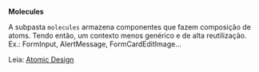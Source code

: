 **Molecules**

A subpasta `molecules` armazena componentes que fazem composição de atoms. Tendo então, um contexto menos genérico e de alta reutilização. Ex.: FormInput, AlertMessage, FormCardEditImage…

Leia: [Atomic Design](https://medium.com/pretux/atomic-design-o-que-%C3%A9-como-surgiu-e-sua-import%C3%A2ncia-para-a-cria%C3%A7%C3%A3o-do-design-system-e3ac7b5aca2c)